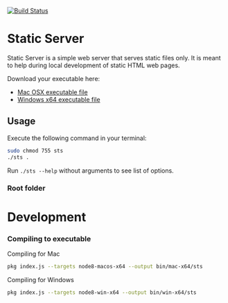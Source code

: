 [![Build Status](https://dev.azure.com/steenweg/mycreativity/_apis/build/status/mycreativity.static-server?branchName=main)](https://dev.azure.com/steenweg/mycreativity/_build/latest?definitionId=5&branchName=main)
# Static Server
Static Server is a simple web server that serves static files only. It is meant to help during local development of static HTML web pages.<br/>

Download your executable here:
- <a id="raw-url" href="https://raw.githubusercontent.com/mycreativity/static-server/master/src/bin/mac-x64/sts">Mac OSX executable file</a>
- <a id="raw-url" href="https://raw.githubusercontent.com/mycreativity/static-server/master/src/bin/win-x64/sts.exe">Windows x64 executable file</a>

## Usage
Execute the following command in your terminal:
```sh
sudo chmod 755 sts
./sts .
```

Run `./sts --help` without arguments to see list of options.

### Root folder


# Development

### Compiling to executable
Compiling for Mac
```sh
pkg index.js --targets node8-macos-x64 --output bin/mac-x64/sts
```
Compiling for Windows
```sh
pkg index.js --targets node8-win-x64 --output bin/win-x64/sts
```